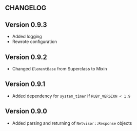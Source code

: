 ## CHANGELOG

## Version 0.9.3
* Added logging
* Rewrote configuration

## Version 0.9.2
* Changed `ElementBase` from Superclass to Mixin

## Version 0.9.1
* Added dependency for `system_timer` if `RUBY_VERSION < 1.9`

## Version 0.9.0
* Added parsing and returning of `Netvisor::Response` objects
